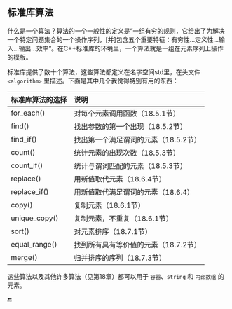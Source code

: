 ## 标准库算法

什么是一个算法？算法的一个一般性的定义是“一组有穷的规则，它给出了为解决一个特定问题集合的一个操作序列，\[并\]包含五个重要特征：有穷性...定义性...输入...输出...效率”。在C++标准库的环境里，一个算法就是一组在元素序列上操作的模版。

标准库提供了数十个算法，这些算法都定义在名字空间std里，在头文件 `<algorithm>` 里描述。下面是其中几个我觉得特别有用的东西：

| 标准库算法的选择 | 说明 |
| :--- | :--- |
| for\_each\(\) | 对每个元素调用函数（18.5.1节） |
| find\(\) | 找出参数的第一个出现（18.5.2节） |
| find\_if\(\) | 找出第一个满足谓词的元素（18.5.2节） |
| count\(\) | 统计元素的出现次数（18.5.3节） |
| count\_if\(\) | 统计与谓词匹配的元素（18.5.3节） |
| replace\(\) | 用新值取代元素（18.6.4节） |
| replace\_if\(\) | 用新值取代满足谓词的元素（18.6.4） |
| copy\(\) | 复制元素（18.6.1节） |
| unique\_copy\(\) | 复制元素，不重复（18.6.1节） |
| sort\(\) | 对元素排序（18.7.1节） |
| equal\_range\(\) | 找到所有具有等价值的元素（18.7.2节） |
| merge\(\) | 归并排序的序列（18.7.3节） |

这些算法以及其他许多算法（见第18章）都可以用于 `容器`、`string` 和 `内部数组` 的元素。

🔚

